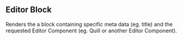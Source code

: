 ## Editor Block

Renders the a block containing specific meta data (eg. title) and the requested Editor Component (eg. Quill or another Editor Component).
